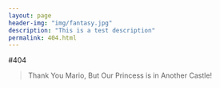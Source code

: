 ```yaml
---
layout: page
header-img: "img/fantasy.jpg"
description: "This is a test description"
permalink: 404.html
---
```


#404

>Thank You Mario, But Our Princess is in Another Castle!

